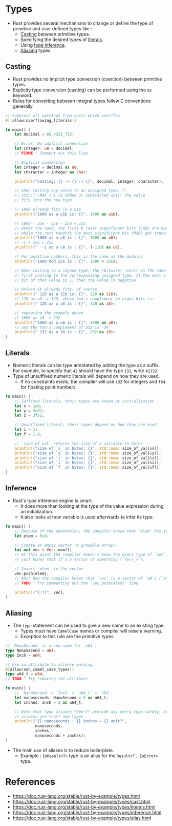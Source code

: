 # Types
* Rust provides several mechanisms to change or define the type of primitive and user defined types like :
	* [Casting](https://github.com/pravsemilo/rust-notes/blob/master/doc.rust-lang.org/Rust_By_Example/Types.md#casting) between primitive types.
	* Specifying the desired types of [literals](https://github.com/pravsemilo/rust-notes/blob/master/doc.rust-lang.org/Rust_By_Example/Types.md#literals).
	* Using [type inference](https://github.com/pravsemilo/rust-notes/blob/master/doc.rust-lang.org/Rust_By_Example/Types.md#inference).
	* [Aliasing](https://github.com/pravsemilo/rust-notes/blob/master/doc.rust-lang.org/Rust_By_Example/Types.md#aliasing) types.
## Casting
* Rust provides no implicit type conversion (coercion) between primitive types.
* Explicity type conversion (casting) can be performed using the `as` keyword.
* Rules for converting between integral types follow C conventions generally.
```rust
// Suppress all warnings from casts which overflow.
#![allow(overflowing_literals)]

fn main() {
    let decimal = 65.4321_f32;

    // Error! No implicit conversion
    let integer: u8 = decimal;
    // FIXME ^ Comment out this line

    // Explicit conversion
    let integer = decimal as u8;
    let character = integer as char;

    println!("Casting: {} -> {} -> {}", decimal, integer, character);

    // when casting any value to an unsigned type, T,
    // std::T::MAX + 1 is added or subtracted until the value
    // fits into the new type

    // 1000 already fits in a u16
    println!("1000 as a u16 is: {}", 1000 as u16);

    // 1000 - 256 - 256 - 256 = 232
    // Under the hood, the first 8 least significant bits (LSB) are kept,
    // while the rest towards the most significant bit (MSB) get truncated.
    println!("1000 as a u8 is : {}", 1000 as u8);
    // -1 + 256 = 255
    println!("  -1 as a u8 is : {}", (-1i8) as u8);

    // For positive numbers, this is the same as the modulus
    println!("1000 mod 256 is : {}", 1000 % 256);

    // When casting to a signed type, the (bitwise) result is the same as
    // first casting to the corresponding unsigned type. If the most significant
    // bit of that value is 1, then the value is negative.

    // Unless it already fits, of course.
    println!(" 128 as a i16 is: {}", 128 as i16);
    // 128 as u8 -> 128, whose two's complement in eight bits is:
    println!(" 128 as a i8 is : {}", 128 as i8);

    // repeating the example above
    // 1000 as u8 -> 232
    println!("1000 as a u8 is : {}", 1000 as u8);
    // and the two's complement of 232 is -24
    println!(" 232 as a i8 is : {}", 232 as i8);
}
```
## Literals
* Numeric literals can be type annotated by adding the type as a suffix. For example, to specify that `42` should have the type `i32`, write `42i32`.
* Type of unsuffixed numeric literals will depend on how they are used.
	* If no constraints exists, the compiler will use `i32` for integers and `f64` for floating point numbers.
```rust
fn main() {
    // Suffixed literals, their types are known at initialization
    let x = 1u8;
    let y = 2u32;
    let z = 3f32;

    // Unsuffixed literal, their types depend on how they are used
    let i = 1;
    let f = 1.0;

    // `size_of_val` returns the size of a variable in bytes
    println!("size of `x` in bytes: {}", std::mem::size_of_val(&x));
    println!("size of `y` in bytes: {}", std::mem::size_of_val(&y));
    println!("size of `z` in bytes: {}", std::mem::size_of_val(&z));
    println!("size of `i` in bytes: {}", std::mem::size_of_val(&i));
    println!("size of `f` in bytes: {}", std::mem::size_of_val(&f));
}
```
## Inference
* Rust's type inference engine is smart.
	* It does more than looking at the type of the value expression during an initialization.
	* It also looks at how variable is used afterwards to infer its type.
```rust
fn main() {
    // Because of the annotation, the compiler knows that `elem` has type u8.
    let elem = 5u8;

    // Create an empty vector (a growable array).
    let mut vec = Vec::new();
    // At this point the compiler doesn't know the exact type of `vec`, it
    // just knows that it's a vector of something (`Vec<_>`).

    // Insert `elem` in the vector.
    vec.push(elem);
    // Aha! Now the compiler knows that `vec` is a vector of `u8`s (`Vec<u8>`)
    // TODO ^ Try commenting out the `vec.push(elem)` line

    println!("{:?}", vec);
}
```
## Aliasing
* The `type` statement can be used to give a new name to an existing type.
	* Types must have `CamelCase` names or compiler will raise a warning.
	* Exception to this rule are the primitive types.
```rust
// `NanoSecond` is a new name for `u64`.
type NanoSecond = u64;
type Inch = u64;

// Use an attribute to silence warning.
#[allow(non_camel_case_types)]
type u64_t = u64;
// TODO ^ Try removing the attribute

fn main() {
    // `NanoSecond` = `Inch` = `u64_t` = `u64`.
    let nanoseconds: NanoSecond = 5 as u64_t;
    let inches: Inch = 2 as u64_t;

    // Note that type aliases *don't* provide any extra type safety, because
    // aliases are *not* new types
    println!("{} nanoseconds + {} inches = {} unit?",
             nanoseconds,
             inches,
             nanoseconds + inches);
}
```
* The main use of aliases is to reduce boilerplate.
	* Example : `IoResult<T>` type is an alias for the `Result<T, IoError>` type.
# References
* https://doc.rust-lang.org/stable/rust-by-example/types.html
* https://doc.rust-lang.org/stable/rust-by-example/types/cast.html
* https://doc.rust-lang.org/stable/rust-by-example/types/literals.html
* https://doc.rust-lang.org/stable/rust-by-example/types/inference.html
* https://doc.rust-lang.org/stable/rust-by-example/types/alias.html
